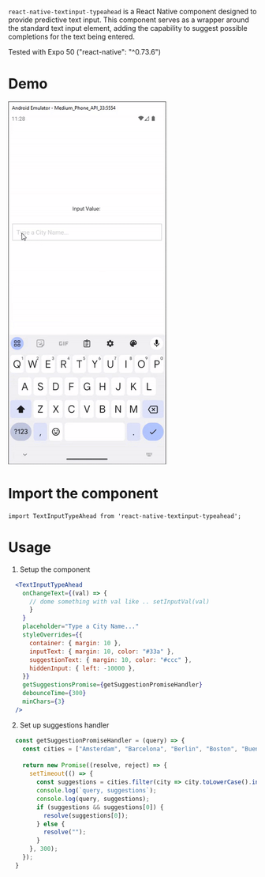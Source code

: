 `react-native-textinput-typeahead` is a React Native component designed to provide predictive text input. This component serves as a wrapper around the standard text input element, adding the capability to suggest possible completions for the text being entered.

Tested with Expo 50 ("react-native": "^0.73.6")

# Demo

![Demo](./docs/demo.gif)

# Import the component

`import TextInputTypeAhead from 'react-native-textinput-typeahead';`

# Usage

1. Setup the component

```jsx
  <TextInputTypeAhead
    onChangeText={(val) => {
      // dome something with val like .. setInputVal(val)
      }
    }
    placeholder="Type a City Name..."
    styleOverrides={{
      container: { margin: 10 },
      inputText: { margin: 10, color: "#33a" },
      suggestionText: { margin: 10, color: "#ccc" },
      hiddenInput: { left: -10000 },
    }}
    getSuggestionsPromise={getSuggestionPromiseHandler}
    debounceTime={300}
    minChars={3}
  />
```

2. Set up suggestions handler

```js
  const getSuggestionPromiseHandler = (query) => {
    const cities = ["Amsterdam", "Barcelona", "Berlin", "Boston", "Buenos Aires", "Cairo", "Chicago", "Dallas", "Denver", "Detroit", "Dubai", "Essen", "Frankfurt", "Hamburg", "Hong Kong", "Houston", "Istanbul", "Jakarta", "Johannesburg", "Kiev", "London", "Los Angeles", "Madrid", "Manila", "Mexico City", "Miami", "Moscow", "Mumbai", "New York", "Oslo", "Paris", "Philadelphia", "Phoenix", "Portland", "Prague", "Rio de Janeiro", "Rome", "San Francisco", "Seoul", "Shanghai", "Singapore", "Stockholm", "Sydney", "Tokyo", "Toronto", "Vancouver", "Vienna", "Washington DC", "Warsaw", "Zurich"];

    return new Promise((resolve, reject) => {
      setTimeout(() => {
        const suggestions = cities.filter(city => city.toLowerCase().includes(query.toLowerCase()));
        console.log(`query, suggestions`);
        console.log(query, suggestions);
        if (suggestions && suggestions[0]) {
          resolve(suggestions[0]);
        } else {
          resolve("");
        }
      }, 300);
    });
  }
```
